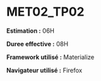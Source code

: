 # MET02_TP02

__Estimation :__ 06H 

__Duree effective :__ 08H

__Framework utilisé :__ Materialize

__Navigateur utilisé :__ Firefox 
